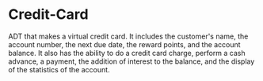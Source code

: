 # Credit-Card
ADT that makes a virtual credit card. It includes the customer's name, the account number, the next due date, the reward points, and the account balance. It also has the ability to do a credit card charge, perform a cash advance, a payment, the addition of interest to the balance, and the display of the statistics of the account.
